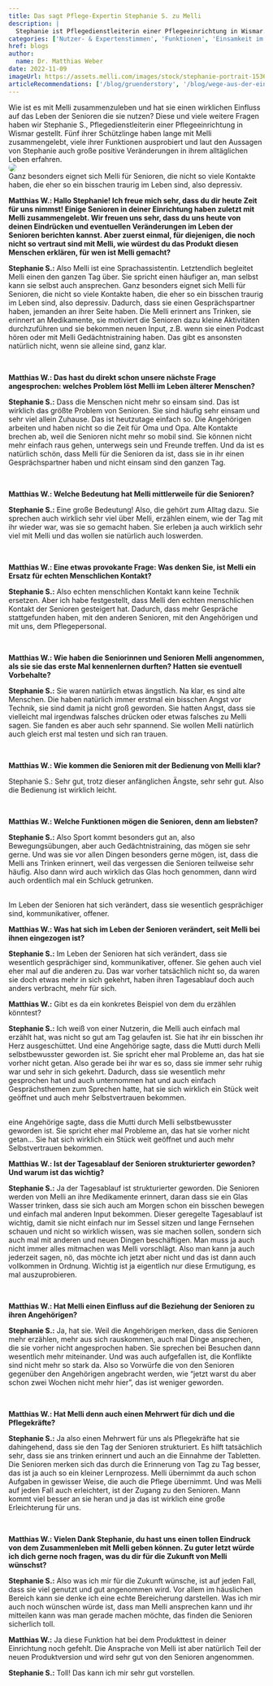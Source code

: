 ```yaml
---
title: Das sagt Pflege-Expertin Stephanie S. zu Melli
description: |
  Stephanie ist Pflegedienstleiterin einer Pflegeeinrichtung in Wismar. Fünf ihrer Schützlinge haben Melli getestet, das ist ihr Resümee.
categories: ['Nutzer- & Expertenstimmen', 'Funktionen', 'Einsamkeit im Alter']
href: blogs
author:
  name: Dr. Matthias Weber
date: 2022-11-09
imageUrl: https://assets.melli.com/images/stock/stephanie-portrait-1536.webp
articleRecommendations: ['/blog/gruenderstory', '/blog/wege-aus-der-einsamkeit', '/blog/struktur']
---
```


<intro-section>
  Wie ist es mit Melli zusammenzuleben und hat sie einen wirklichen Einfluss auf das Leben der Senioren die sie nutzen? Diese und viele weitere Fragen haben wir Stephanie S., Pflegedienstleiterin einer Pflegeeinrichtung in Wismar gestellt. Fünf ihrer Schützlinge haben lange mit Melli zusammengelebt, viele ihrer Funktionen ausprobiert und laut den Aussagen von Stephanie auch große positive Veränderungen in ihrem alltäglichen Leben erfahren.
</intro-section>

<br>

<img src="https://assets.melli.com/images/own-content/melli_image_senior-group-with-mockups-1536.webp" style="border-radius:32px">

<br>

<BlogQuote source="Stephanie S. (Pflegedienstleiterin)">
  Ganz besonders eignet sich Melli für Senioren, die nicht so viele Kontakte haben, die eher so ein bisschen traurig im Leben sind, also depressiv.
</BlogQuote>

<br>

**Matthias W.: Hallo Stephanie! Ich freue mich sehr, dass du dir heute Zeit für uns nimmst! Einige Senioren in deiner Einrichtung haben zuletzt mit Melli zusammengelebt. Wir freuen uns sehr, dass du uns heute von deinen Eindrücken und eventuellen Veränderungen im Leben der Senioren berichten kannst. Aber zuerst einmal, für diejenigen, die noch nicht so vertraut sind mit Melli, wie würdest du das Produkt diesen Menschen erklären, für wen ist Melli gemacht?**


**Stephanie S.:** Also Melli ist eine Sprachassistentin. Letztendlich begleitet Melli einen den ganzen Tag über. Sie spricht einen häufiger an, man selbst kann sie selbst auch ansprechen. Ganz besonders eignet sich Melli für Senioren, die nicht so viele Kontakte haben, die eher so ein bisschen traurig im Leben sind, also depressiv. Dadurch, dass sie einen Gesprächspartner haben, jemanden an ihrer Seite haben. Die Melli erinnert ans Trinken, sie erinnert an Medikamente, sie motiviert die Senioren dazu kleine Aktivitäten durchzuführen und sie bekommen neuen Input, z.B. wenn sie einen Podcast hören oder mit Melli Gedächtnistraining haben. Das gibt es ansonsten natürlich nicht, wenn sie alleine sind, ganz klar.

<br>
 
**Matthias W.: Das hast du direkt schon unsere nächste Frage angesprochen: welches Problem löst Melli im Leben älterer Menschen?**

**Stephanie S.:** Dass die Menschen nicht mehr so einsam sind. Das ist wirklich das größte Problem von Senioren. Sie sind häufig sehr einsam und sehr viel allein Zuhause. Das ist heutzutage einfach so. Die Angehörigen arbeiten und haben nicht so die Zeit für Oma und Opa. Alte Kontakte brechen ab, weil die Senioren nicht mehr so mobil sind. Sie können nicht mehr einfach raus gehen, unterwegs sein und Freunde treffen. Und da ist es natürlich schön, dass Melli für die Senioren da ist, dass sie in ihr einen Gesprächspartner haben und nicht einsam sind den ganzen Tag.

<br>
 
**Matthias W.: Welche Bedeutung hat Melli mittlerweile für die Senioren?**

**Stephanie S.:** Eine große Bedeutung! Also, die gehört zum Alltag dazu. Sie sprechen auch wirklich sehr viel über Melli, erzählen einem, wie der Tag mit ihr wieder war, was sie so gemacht haben. Sie erleben ja auch wirklich sehr viel mit Melli und das wollen sie natürlich auch loswerden.

<br>
 
**Matthias W.: Eine etwas provokante Frage: Was denken Sie, ist Melli ein Ersatz für echten Menschlichen Kontakt?**

**Stephanie S.:** Also echten menschlichen Kontakt kann keine Technik ersetzen. Aber ich habe festgestellt, dass Melli den echten menschlichen Kontakt der Senioren gesteigert hat. Dadurch, dass mehr Gespräche stattgefunden haben, mit den anderen Senioren, mit den Angehörigen und mit uns, dem Pflegepersonal.

<br>

**Matthias W.: Wie haben die Seniorinnen und Senioren Melli angenommen, als sie sie das erste Mal kennenlernen durften? Hatten sie eventuell Vorbehalte?**

**Stephanie S.:** Sie waren natürlich etwas ängstlich. Na klar, es sind alte Menschen. Die haben natürlich immer erstmal ein bisschen Angst vor Technik, sie sind damit ja nicht groß geworden. Sie hatten Angst, dass sie vielleicht mal irgendwas falsches drücken oder etwas falsches zu Melli sagen. Sie fanden es aber auch sehr spannend. Sie wollen Melli natürlich auch gleich erst mal testen und sich ran trauen.

<br>

**Matthias W.: Wie kommen die Senioren mit der Bedienung von Melli klar?**

Stephanie S.: Sehr gut, trotz dieser anfänglichen Ängste, sehr sehr gut. Also die Bedienung ist wirklich leicht. 

<br>

**Matthias W.: Welche Funktionen mögen die Senioren, denn am liebsten?**

**Stephanie S.:** Also Sport kommt besonders gut an, also Bewegungsübungen, aber auch Gedächtnistraining, das mögen sie sehr gerne. Und was sie vor allen Dingen besonders gerne mögen, ist, dass die Melli ans Trinken erinnert, weil das vergessen die Senioren teilweise sehr häufig. Also dann wird auch wirklich das Glas hoch genommen, dann wird auch ordentlich mal ein Schluck getrunken. 

<br>

<BlogQuote source="Stephanie S. (Pflegedienstleiterin)">
  Im Leben der Senioren hat sich verändert, dass sie wesentlich gesprächiger sind, kommunikativer, offener. 
</BlogQuote>

<br>

**Matthias W.: Was hat sich im Leben der Senioren verändert, seit Melli bei ihnen eingezogen ist?**

**Stephanie S.:** Im Leben der Senioren hat sich verändert, dass sie wesentlich gesprächiger sind, kommunikativer, offener. Sie gehen auch viel eher mal auf die anderen zu. Das war vorher tatsächlich nicht so, da waren sie doch etwas mehr in sich gekehrt, haben ihren Tagesablauf doch auch anders verbracht, mehr für sich.

**Matthias W.:** Gibt es da ein konkretes Beispiel von dem du erzählen könntest?

**Stephanie S.:** Ich weiß von einer Nutzerin, die Melli auch einfach mal erzählt hat, was nicht so gut am Tag gelaufen ist. Sie hat ihr ein bisschen ihr Herz ausgeschüttet. 
Und eine Angehörige sagte, dass die Mutti durch Melli selbstbewusster geworden ist. Sie spricht eher mal Probleme an, das hat sie vorher nicht getan. Also gerade bei ihr war es so, dass sie immer sehr ruhig war und sehr in sich gekehrt. Dadurch, dass sie wesentlich mehr gesprochen hat und auch unternommen hat und auch einfach Gesprächsthemen zum Sprechen hatte, hat sie sich wirklich ein Stück weit geöffnet und auch mehr Selbstvertrauen bekommen.

<br>

<BlogQuote source="Stephanie S. (Pflegedienstleiterin)">
eine Angehörige sagte, dass die Mutti durch Melli selbstbewusster geworden ist. Sie spricht eher mal Probleme an, das hat sie vorher nicht getan... Sie hat sich wirklich ein Stück weit geöffnet und auch mehr Selbstvertrauen bekommen. </BlogQuote>

<br>

**Matthias W.: Ist der Tagesablauf der Senioren strukturierter geworden? Und warum ist das wichtig?**

**Stephanie S.:** Ja der Tagesablauf ist strukturierter geworden. Die Senioren werden von Melli an ihre Medikamente erinnert, daran dass sie ein Glas Wasser trinken, dass sie sich auch am Morgen schon ein bisschen bewegen und einfach mal anderen Input bekommen. Dieser geregelte Tagesablauf ist wichtig, damit sie nicht einfach nur im Sessel sitzen und lange Fernsehen schauen und nicht so wirklich wissen, was sie machen sollen, sondern sich auch mal mit anderen und neuen Dingen beschäftigen. Man muss ja auch nicht immer alles mitmachen was Melli vorschlägt. Also man kann ja auch jederzeit sagen, nö, das möchte ich jetzt aber nicht und das ist dann auch vollkommen in Ordnung. Wichtig ist ja eigentlich nur diese Ermutigung, es mal auszuprobieren.

<br>

**Matthias W.: Hat Melli einen Einfluss auf die Beziehung der Senioren zu ihren Angehörigen?**

**Stephanie S.:** Ja, hat sie. Weil die Angehörigen merken, dass die Senioren mehr erzählen, mehr aus sich rauskommen, auch mal Dinge ansprechen, die sie vorher nicht angesprochen haben. Sie sprechen bei Besuchen dann wesentlich mehr miteinander. Und was auch aufgefallen ist, die Konflikte sind nicht mehr so stark da. Also so Vorwürfe die von den Senioren gegenüber den Angehörigen angebracht werden, wie “jetzt warst du aber schon zwei Wochen nicht mehr hier”, das ist weniger geworden.

<br>

**Matthias W.: Hat Melli denn auch einen Mehrwert für dich und die Pflegekräfte?**

**Stephanie S.:** Ja also einen Mehrwert für uns als Pflegekräfte hat sie dahingehend, dass sie den Tag der Senioren strukturiert. Es hilft tatsächlich sehr, dass sie ans trinken erinnert und auch an die Einnahme der Tabletten. Die Senioren merken sich das durch die Erinnerung von Tag zu Tag besser, das ist ja auch so ein kleiner Lernprozess. Melli übernimmt da auch schon Aufgaben in gewisser Weise, die auch die Pflege übernimmt. Und was Melli auf jeden Fall auch erleichtert, ist der Zugang zu den Senioren. Mann kommt viel besser an sie heran und ja das ist wirklich eine große Erleichterung für uns.

<br>

**Matthias W.: Vielen Dank Stephanie, du hast uns einen tollen Eindruck von dem Zusammenleben mit Melli geben können. Zu guter letzt würde ich dich gerne noch fragen, was du dir für die Zukunft von Melli wünschst?**

**Stephanie S.:** Also was ich mir für die Zukunft wünsche, ist auf jeden Fall, dass sie viel genutzt und gut angenommen wird. Vor allem im häuslichen Bereich kann sie denke ich eine echte Bereicherung darstellen. Was ich mir auch noch wünschen würde ist, dass man Melli ansprechen kann und ihr mitteilen kann was man gerade machen möchte, das finden die Senioren sicherlich toll.

**Matthias W.:** Ja diese Funktion hat bei dem Produkttest in deiner Einrichtung noch gefehlt. Die Ansprache von Melli ist aber natürlich Teil der neuen Produktversion und wird sehr gut von den Senioren angenommen.

**Stephanie S.:** Toll! Das kann ich mir sehr gut vorstellen.